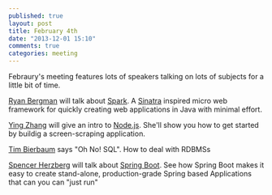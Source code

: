 ```yaml
---
published: true
layout: post
title: February 4th 
date: "2013-12-01 15:10"
comments: true
categories: meeting
---
```

Febraury's meeting features lots of speakers talking on lots of subjects
for a little bit of time. 

[Ryan Bergman] will talk about [Spark]. A [Sinatra] inspired micro web framework for
quickly creating web applications in Java with minimal effort.

[Ying Zhang] will give an intro to [Node.js]. She'll show you how to get started by buildig a screen-scraping application.

[Tim Bierbaum] says "Oh No! SQL". How to deal with RDBMSs

[Spencer Herzberg] will talk about [Spring Boot]. See how Spring Boot makes it easy to create stand-alone,
production-grade Spring based Applications that can you can "just run"

[Ryan Bergman]: https://twitter.com/ryber
[Sinatra]: http://www.sinatrarb.com/
[Ying Zhang]: https://twitter.com/dodozhang21
[Tim Bierbaum]: http://www.sourceallies.com/who-we-are/
[Spencer Herzberg]: https://twitter.com/linuxconvert
[Spark]: http://www.sparkjava.com/
[Node.js]: http://nodejs.org/
[Spring Boot]: http://projects.spring.io/spring-boot/


